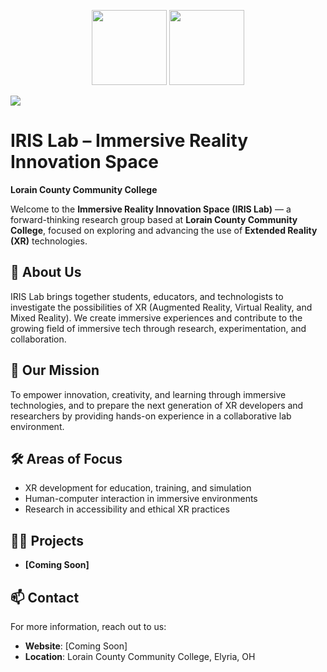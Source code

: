 <p align="center">
    <img src="https://github.com/user-attachments/assets/e25f717f-90b6-4395-b5b4-20d241910fbd#gh-light-mode-only" height="120" width="120"/>
    <img src="https://github.com/user-attachments/assets/d4fe295b-0765-499f-a8d4-c31188e86c84#gh-dark-mode-only" height="120" width="120"/>
</p>

![](https://komarev.com/ghpvc/?username=LCCC-IRIS-Lab&color=orange&style=flat-square&label=Organization+Views&abbreviated=true)

# IRIS Lab – Immersive Reality Innovation Space

**Lorain County Community College**

Welcome to the **Immersive Reality Innovation Space (IRIS Lab)** — a forward-thinking research group based at **Lorain County Community College**, focused on exploring and advancing the use of **Extended Reality (XR)** technologies.

## 🚀 About Us

IRIS Lab brings together students, educators, and technologists to investigate the possibilities of XR (Augmented Reality, Virtual Reality, and Mixed Reality). We create immersive experiences and contribute to the growing field of immersive tech through research, experimentation, and collaboration.

## 🎯 Our Mission

To empower innovation, creativity, and learning through immersive technologies, and to prepare the next generation of XR developers and researchers by providing hands-on experience in a collaborative lab environment.

## 🛠️ Areas of Focus

- XR development for education, training, and simulation
- Human-computer interaction in immersive environments
- Research in accessibility and ethical XR practices

## 👷‍♂️ Projects

- **[Coming Soon]**

## 📫 Contact

For more information, reach out to us:

- **Website**: [Coming Soon]
- **Location**: Lorain County Community College, Elyria, OH

